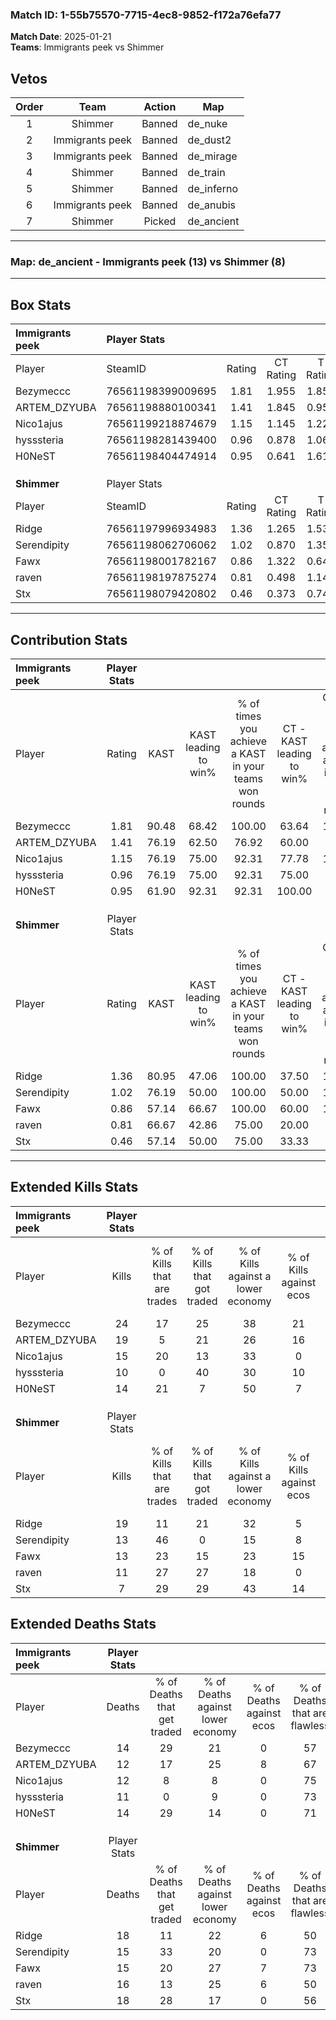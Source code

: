 ### Match ID: 1-55b75570-7715-4ec8-9852-f172a76efa77  
**Match Date**: 2025-01-21  
**Teams**: Immigrants peek vs Shimmer  

## Vetos  

| Order | Team | Action | Map |
| :---: | :--: | :----: | --- |
| 1 | Shimmer | Banned | de_nuke |
| 2 | Immigrants peek | Banned | de_dust2 |
| 3 | Immigrants peek | Banned | de_mirage |
| 4 | Shimmer | Banned | de_train |
| 5 | Shimmer | Banned | de_inferno |
| 6 | Immigrants peek | Banned | de_anubis |
| 7 | Shimmer | Picked | de_ancient |

---  

### **Map**: de_ancient - Immigrants peek (13) vs Shimmer (8)  
---  

## Box Stats  

| **Immigrants peek** | Player Stats      |        |           |          |       |       |       |         |        |      |     |
| :- | :- | :-: | :-: | :-: | :-: | :-: | :-: | :-: | :-: | :-: | :-: |
| Player              | SteamID           | Rating | CT Rating | T Rating | KAST  |  ADR  | Kills | Assists | Deaths | K/D  | HS% |
| Bezymeccc           | 76561198399009695 |  1.81  |   1.955   |  1.855   | 90.48 | 130.1 |  24   |    8    |   14   | 1.71 | 66  |
| ARTEM_DZYUBA        | 76561198880100341 |  1.41  |   1.845   |  0.950   | 76.19 | 92.7  |  19   |    4    |   12   | 1.58 | 73  |
| Nico1ajus           | 76561199218874679 |  1.15  |   1.145   |  1.229   | 76.19 | 65.3  |  15   |    3    |   12   | 1.25 | 33  |
| hysssteria          | 76561198281439400 |  0.96  |   0.878   |  1.060   | 76.19 | 54.0  |  10   |    7    |   11   | 0.91 | 60  |
| H0NeST              | 76561198404474914 |  0.95  |   0.641   |  1.619   | 61.90 | 63.9  |  14   |    2    |   14   | 1.00 | 57  |
|                     |                   |        |           |          |       |       |       |         |        |      |     |
|                     |                   |        |           |          |       |       |       |         |        |      |     |
|                     |                   |        |           |          |       |       |       |         |        |      |     |
| **Shimmer**         | Player Stats      |        |           |          |       |       |       |         |        |      |     |
| Player              | SteamID           | Rating | CT Rating | T Rating | KAST  |  ADR  | Kills | Assists | Deaths | K/D  | HS% |
| Ridge               | 76561197996934983 |  1.36  |   1.265   |  1.533   | 80.95 | 109.1 |  19   |    8    |   18   | 1.06 | 47  |
| Serendipity         | 76561198062706062 |  1.02  |   0.870   |  1.354   | 76.19 | 71.5  |  13   |    4    |   15   | 0.87 | 61  |
| Fawx                | 76561198001782167 |  0.86  |   1.322   |  0.648   | 57.14 | 65.6  |  13   |    3    |   15   | 0.87 | 23  |
| raven               | 76561198197875274 |  0.81  |   0.498   |  1.146   | 66.67 | 61.7  |  11   |    3    |   16   | 0.69 | 63  |
| Stx                 | 76561198079420802 |  0.46  |   0.373   |  0.744   | 57.14 | 38.3  |   7   |    5    |   18   | 0.39 | 42  |
---  

## Contribution Stats  

| **Immigrants peek** | Player Stats |       |                      |                                                        |                           |                                                             |                          |                                                            |
| :- | :-: | :-: | :-: | :-: | :-: | :-: | :-: | :-: |
| Player              |    Rating    | KAST  | KAST leading to win% | % of times you achieve a KAST in your teams won rounds | CT - KAST leading to win% | CT - % of times you achieve a KAST in your teams won rounds | T - KAST leading to win% | T - % of times you achieve a KAST in your teams won rounds |
| Bezymeccc           |     1.81     | 90.48 |        68.42         |                         100.00                         |           63.64           |                           100.00                            |          75.00           |                           100.00                           |
| ARTEM_DZYUBA        |     1.41     | 76.19 |        62.50         |                         76.92                          |           60.00           |                            85.71                            |          66.67           |                           66.67                            |
| Nico1ajus           |     1.15     | 76.19 |        75.00         |                         92.31                          |           77.78           |                           100.00                            |          71.43           |                           83.33                            |
| hysssteria          |     0.96     | 76.19 |        75.00         |                         92.31                          |           75.00           |                            85.71                            |          75.00           |                           100.00                           |
| H0NeST              |     0.95     | 61.90 |        92.31         |                         92.31                          |          100.00           |                            85.71                            |          85.71           |                           100.00                           |
|                     |              |       |                      |                                                        |                           |                                                             |                          |                                                            |
|                     |              |       |                      |                                                        |                           |                                                             |                          |                                                            |
|                     |              |       |                      |                                                        |                           |                                                             |                          |                                                            |
| **Shimmer**         | Player Stats |       |                      |                                                        |                           |                                                             |                          |                                                            |
| Player              |    Rating    | KAST  | KAST leading to win% | % of times you achieve a KAST in your teams won rounds | CT - KAST leading to win% | CT - % of times you achieve a KAST in your teams won rounds | T - KAST leading to win% | T - % of times you achieve a KAST in your teams won rounds |
| Ridge               |     1.36     | 80.95 |        47.06         |                         100.00                         |           37.50           |                           100.00                            |          55.56           |                           100.00                           |
| Serendipity         |     1.02     | 76.19 |        50.00         |                         100.00                         |           50.00           |                           100.00                            |          50.00           |                           100.00                           |
| Fawx                |     0.86     | 57.14 |        66.67         |                         100.00                         |           60.00           |                           100.00                            |          71.43           |                           100.00                           |
| raven               |     0.81     | 66.67 |        42.86         |                         75.00                          |           20.00           |                            33.33                            |          55.56           |                           100.00                           |
| Stx                 |     0.46     | 57.14 |        50.00         |                         75.00                          |           33.33           |                            33.33                            |          55.56           |                           100.00                           |
---  

## Extended Kills Stats  

| **Immigrants peek** | Player Stats |                            |                            |                                    |                         |                              |                                 |                                       |                    |           |
| :- | :-: | :-: | :-: | :-: | :-: | :-: | :-: | :-: | :-: | :-: |
| Player              |    Kills     | % of Kills that are trades | % of Kills that got traded | % of Kills against a lower economy | % of Kills against ecos | % of Kills that are flawless | % of Kills that are close duels | % of Kills that are assisted by flash | Pistol Round Kills | AWP Kills |
| Bezymeccc           |      24      |             17             |             25             |                 38                 |           21            |              71              |                0                |                   0                   |         0          |     6     |
| ARTEM_DZYUBA        |      19      |             5              |             21             |                 26                 |           16            |              68              |               16                |                   0                   |         0          |     0     |
| Nico1ajus           |      15      |             20             |             13             |                 33                 |            0            |              47              |                7                |                   0                   |         5          |     0     |
| hysssteria          |      10      |             0              |             40             |                 30                 |           10            |              70              |                0                |                   0                   |         0          |     2     |
| H0NeST              |      14      |             21             |             7              |                 50                 |            7            |              36              |                7                |                   7                   |         0          |     1     |
|                     |              |                            |                            |                                    |                         |                              |                                 |                                       |                    |           |
|                     |              |                            |                            |                                    |                         |                              |                                 |                                       |                    |           |
|                     |              |                            |                            |                                    |                         |                              |                                 |                                       |                    |           |
| **Shimmer**         | Player Stats |                            |                            |                                    |                         |                              |                                 |                                       |                    |           |
| Player              |    Kills     | % of Kills that are trades | % of Kills that got traded | % of Kills against a lower economy | % of Kills against ecos | % of Kills that are flawless | % of Kills that are close duels | % of Kills that are assisted by flash | Pistol Round Kills | AWP Kills |
| Ridge               |      19      |             11             |             21             |                 32                 |            5            |              63              |                0                |                  11                   |         0          |     2     |
| Serendipity         |      13      |             46             |             0              |                 15                 |            8            |              69              |                0                |                   8                   |         0          |     2     |
| Fawx                |      13      |             23             |             15             |                 23                 |           15            |              77              |                8                |                   0                   |         9          |     0     |
| raven               |      11      |             27             |             27             |                 18                 |            0            |              55              |                0                |                   9                   |         0          |     1     |
| Stx                 |      7       |             29             |             29             |                 43                 |           14            |              86              |                0                |                   0                   |         0          |     2     |
## Extended Deaths Stats  

| **Immigrants peek** | Player Stats |                             |                                   |                          |                               |                            |                           |               |
| :- | :-: | :-: | :-: | :-: | :-: | :-: | :-: | :-: |
| Player              |    Deaths    | % of Deaths that get traded | % of Deaths against lower economy | % of Deaths against ecos | % of Deaths that are flawless | % of Deaths that are close | % of Deaths while blinded | Deaths to AWP |
| Bezymeccc           |      14      |             29              |                21                 |            0             |              57               |             0              |             7             |       0       |
| ARTEM_DZYUBA        |      12      |             17              |                25                 |            8             |              67               |             0              |             8             |       1       |
| Nico1ajus           |      12      |              8              |                 8                 |            0             |              75               |             8              |             8             |       4       |
| hysssteria          |      11      |              0              |                 9                 |            0             |              73               |             0              |             9             |       3       |
| H0NeST              |      14      |             29              |                14                 |            0             |              71               |             0              |             0             |       1       |
|                     |              |                             |                                   |                          |                               |                            |                           |               |
|                     |              |                             |                                   |                          |                               |                            |                           |               |
|                     |              |                             |                                   |                          |                               |                            |                           |               |
| **Shimmer**         | Player Stats |                             |                                   |                          |                               |                            |                           |               |
| Player              |    Deaths    | % of Deaths that get traded | % of Deaths against lower economy | % of Deaths against ecos | % of Deaths that are flawless | % of Deaths that are close | % of Deaths while blinded | Deaths to AWP |
| Ridge               |      18      |             11              |                22                 |            6             |              50               |             0              |             6             |       1       |
| Serendipity         |      15      |             33              |                20                 |            0             |              73               |             13             |             0             |       1       |
| Fawx                |      15      |             20              |                27                 |            7             |              73               |             13             |             0             |       0       |
| raven               |      16      |             13              |                25                 |            6             |              50               |             0              |             0             |       2       |
| Stx                 |      18      |             28              |                17                 |            0             |              56               |             6              |             0             |       1       |
